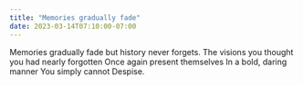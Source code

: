 ```yaml
---
title: "Memories gradually fade"
date: 2023-03-14T07:10:00-07:00
---
```


Memories gradually fade but history never forgets.
The visions you thought you had nearly forgotten
Once again present themselves
In a bold, daring manner
You simply cannot
Despise.
